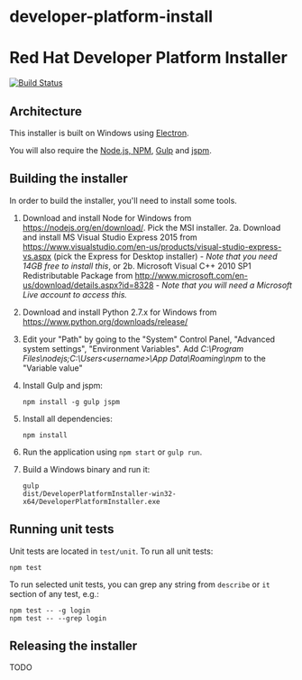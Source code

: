 # developer-platform-install

Red Hat Developer Platform Installer
====================================

[![Build Status](https://travis-ci.org/redhat-developer-tooling/developer-platform-install.svg?branch=master)](https://travis-ci.org/redhat-developer-tooling/developer-platform-install)

Architecture
------------

This installer is built on Windows using [Electron](http://electron.atom.io/).

You will also require the [Node.js, NPM](https://nodejs.org/), [Gulp](http://gulpjs.com/) and [jspm](http://jspm.io/).

Building the installer
----------------------

In order to build the installer, you'll need to install some tools.

1. Download and install Node for Windows from <https://nodejs.org/en/download/>. Pick the MSI installer.
2a. Download and install MS Visual Studio Express 2015 from <https://www.visualstudio.com/en-us/products/visual-studio-express-vs.aspx> (pick the Express for Desktop installer) - *Note that you need 14GB free to install this*, or
2b. Microsoft Visual C++ 2010 SP1 Redistributable Package from <http://www.microsoft.com/en-us/download/details.aspx?id=8328> - *Note that you will need a Microsoft Live account to access this.*
3. Download and install Python 2.7.x for Windows from <https://www.python.org/downloads/release/>
4. Edit your "Path" by going to the "System" Control Panel, "Advanced system settings", "Environment Variables". Add _C:\Program Files\nodejs;C:\Users\<username>\App Data\Roaming\npm_ to the "Variable value"
5. Install Gulp and jspm:

    ```
    npm install -g gulp jspm
    ```

6. Install all dependencies:

    ```
    npm install
    ```

7. Run the application using `npm start` or `gulp run`.
8. Build a Windows binary and run it:

    ```
    gulp
    dist/DeveloperPlatformInstaller-win32-x64/DeveloperPlatformInstaller.exe
    ```

Running unit tests
------------------

Unit tests are located in `test/unit`. To run all unit tests:

```
npm test
```

To run selected unit tests, you can grep any string from `describe` or `it` section
of any test, e.g.:

```
npm test -- -g login
npm test -- --grep login
```

Releasing the installer
-----------------------

TODO
